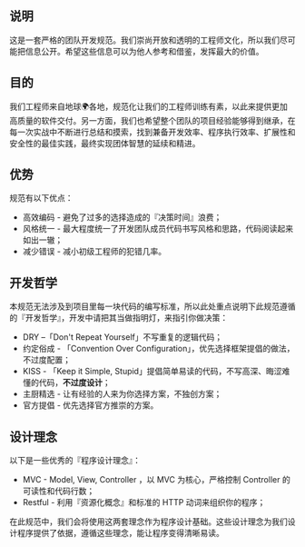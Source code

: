 ## 说明

这是一套严格的团队开发规范。我们崇尚开放和透明的工程师文化，所以我们尽可能把信息公开。希望这些信息可以为他人参考和借鉴，发挥最大的价值。

## 目的

我们工程师来自地球🌍各地，规范化让我们的工程师训练有素，以此来提供更加高质量的软件交付。另一方面，我们也希望整个团队的项目经验能够得到继承，在每一次实战中不断进行总结和摸索，找到兼备开发效率、程序执行效率、扩展性和安全性的最佳实践，最终实现团体智慧的延续和精进。

## 优势

规范有以下优点：

* 高效编码 - 避免了过多的选择造成的『决策时间』浪费；
* 风格统一 - 最大程度统一了开发团队成员代码书写风格和思路，代码阅读起来如出一辙；
* 减少错误 - 减小初级工程师的犯错几率。

## 开发哲学

本规范无法涉及到项目里每一块代码的编写标准，所以此处重点说明下此规范遵循的『开发哲学』，开发中请把其当做指明灯，来指引你做决策：

* DRY –「Don't Repeat Yourself」不写重复的逻辑代码；
* 约定俗成 - 「Convention Over Configuration」，优先选择框架提倡的做法，不过度配置；
* KISS - 「Keep it Simple, Stupid」提倡简单易读的代码，不写高深、晦涩难懂的代码，**不过度设计**；
* 主厨精选 - 让有经验的人来为你选择方案，不独创方案；
* 官方提倡 - 优先选择官方推崇的方案。

## 设计理念

以下是一些优秀的『程序设计理念』：

* MVC - Model, View, Controller ，以 MVC 为核心，严格控制 Controller 的可读性和代码行数；
* Restful - 利用『资源化概念』和标准的 HTTP 动词来组织你的程序；

在此规范中，我们会将使用这两套理念作为程序设计基础。这些设计理念为我们设计程序提供了依据，遵循这些理念，能让程序变得清晰易读。


